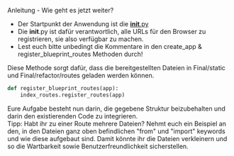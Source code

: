 Anleitung - Wie geht es jetzt weiter?

- Der Startpunkt der Anwendung ist die [__init__.py](https://github.com/IT-Wintercamp-2025/backend/blob/main/Final/__init__.py)
- Die __init__.py ist dafür verantwortlich, alle URLs für den Browser zu registrieren, sie also verfügbar zu machen.
- Lest euch bitte unbedingt die Kommentare in den create_app & register_blueprint_routes Methoden durch!

Diese Methode sorgt dafür, dass die bereitgestellten Dateien in Final/static und Final/refactor/routes geladen werden können.

```python
def register_blueprint_routes(app):
    index_routes.register_routes(app)
```

Eure Aufgabe besteht nun darin, die gegebene Struktur beizubehalten und darin den existierenden Code zu integrieren. <br>
Tipp: Habt ihr zu einer Route mehrere Dateien? Nehmt euch ein Beispiel an den, in den Dateien ganz oben befindlichen "from" und "import"
keywords und wie diese aufgebaut sind. Damit könnte ihr die Dateien verkleinern und so die Wartbarkeit sowie Benutzerfreundlichkeit
sicherstellen. 
